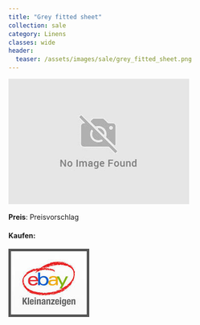 ```yaml
---
title: "Grey fitted sheet"
collection: sale
category: Linens
classes: wide
header: 
  teaser: /assets/images/sale/grey_fitted_sheet.png
---
```




<a href="">
  <img src="/assets/images/sale/grey_fitted_sheet.png" alt="Grey fitted sheet">
</a>

**Preis**: Preisvorschlag


#### Kaufen:
<a href="">
  <img src="/assets/images/ebay.png" alt="Ebay Kleinanzeigen" style="border: 5px solid #555">
</a>

